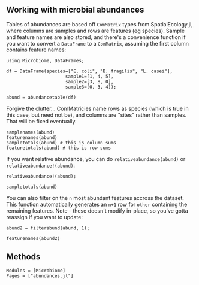 ## Working with microbial abundances

Tables of abundances are based off `ComMatrix` types from SpatialEcology.jl,
where columns are samples and rows are features (eg species). Sample and feature
names are also stored, and there's a convenience function if you want to convert
a `DataFrame` to a `ComMatrix`, assuming the first column contains feature
names:

```@repl 1
using Microbiome, DataFrames;

df = DataFrame(species=["E. coli", "B. fragilis", "L. casei"],
                      sample1=[1, 4, 5],
                      sample2=[3, 8, 0],
                      sample3=[0, 3, 4]);

abund = abundancetable(df)
```

Forgive the clutter... ComMatricies name rows as species (which is true in this
case, but need not be), and columns are "sites" rather than samples. That will
be fixed eventually.

```@repl 1
samplenames(abund)
featurenames(abund)
sampletotals(abund) # this is column sums
featuretotals(abund) # this is row sums
```

If you want relative abundance, you can do `relativeabundance(abund)` or
`relativeabundance!(abund)`:

```@repl 1
relativeabundance!(abund);

sampletotals(abund)
```

You can also filter on the `n` most abundant features accross the dataset. This
function automatically generates an `n+1` row for `other` containing the
remaining features. Note - these doesn't modify in-place, so you've gotta
reassign if you want to update:

```@repl 1
abund2 = filterabund(abund, 1);

featurenames(abund2)
```

## Methods

```@autodocs
Modules = [Microbiome]
Pages = ["abundances.jl"]
```
